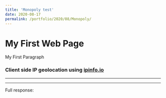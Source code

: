 ```yaml
--- 
title: 'Monopoly test' 
date: 2020-08-17 
permalink: /portfolio/2020/08/Monopoly/ 
---
```

<h1>My First Web Page</h1>
<p>My First Paragraph</p>
<script src="https://ajax.googleapis.com/ajax/libs/jquery/3.5.1/jquery.min.js"></script>
<script type="text/javascript">
$.get("https://ipinfo.io/json", function (response) {
    $("#ip").html("IP: " + response.ip);
    $("#address").html("Location: " + response.city + ", " + response.region);
    $("#details").html(JSON.stringify(response, null, 4));
}, "jsonp");

</script>


<h3>Client side IP geolocation using <a href="http://ipinfo.io">ipinfo.io</a></h3>

<hr/>
<div id="ip"></div>
<div id="address"></div>
<hr/>Full response: <pre id="details"></pre>


